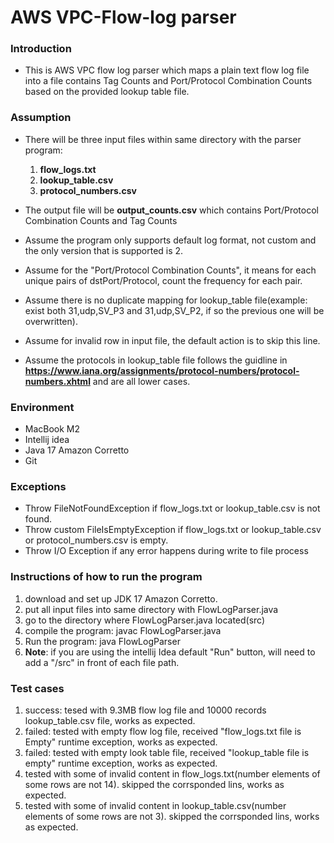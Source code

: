 # AWS VPC-Flow-log parser

### Introduction
* This is AWS VPC flow log parser which maps a plain text flow log file into a file contains Tag Counts and Port/Protocol Combination Counts based on the provided lookup table file.


### Assumption
* There will be three input files within same directory with the parser program:
    1. **flow_logs.txt**
    2. **lookup_table.csv**
    3. **protocol_numbers.csv**

* The output file will be **output_counts.csv** which contains Port/Protocol Combination Counts and Tag Counts
* Assume the program only supports default log format, not custom and the only version that is supported is 2.
* Assume for the "Port/Protocol Combination Counts", it means for each unique pairs of dstPort/Protocol, count the frequency for each pair.
* Assume there is no duplicate mapping for lookup_table file(example: exist both 31,udp,SV_P3 and 31,udp,SV_P2, if so the previous one will be overwritten).
* Assume for invalid row in input file, the default action is to skip this line.
* Assume the protocols in lookup_table file follows the guidline in **https://www.iana.org/assignments/protocol-numbers/protocol-numbers.xhtml** and are all lower cases.

### Environment

* MacBook M2
* Intellij idea
* Java 17 Amazon Corretto
* Git

### Exceptions

* Throw FileNotFoundException if flow_logs.txt or lookup_table.csv is not found.
* Throw custom FileIsEmptyException if flow_logs.txt or lookup_table.csv or protocol_numbers.csv is empty.
* Throw I/O Exception if any error happens during write to file process


### Instructions of how to run the program
1. download and set up JDK 17 Amazon Corretto.
2. put all input files into same directory with FlowLogParser.java
3. go to the directory where FlowLogParser.java located(src)
4. compile the program: javac FlowLogParser.java
5. Run the program: java FlowLogParser
6. **Note**: if you are using the intellij Idea default "Run" button, will need to add a "/src" in front of each file path.

### Test cases

1. success: tesed with 9.3MB flow log file and 10000 records lookup_table.csv file, works as expected.
2. failed: tested with empty flow log file, received "flow_logs.txt file is Empty" runtime exception, works as expected.
3. failed: tested with empty look table file, received "lookup_table file is empty" runtime exception, works as expected.
4. tested with some of invalid content in flow_logs.txt(number elements of some rows are not 14). skipped the corrsponded lins, works as expected.
5. tested with some of invalid content in lookup_table.csv(number elements of some rows are not 3). skipped the corrsponded lins, works as expected.